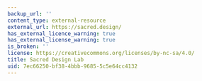 ```yaml
---
backup_url: ''
content_type: external-resource
external_url: https://sacred.design/
has_external_licence_warning: true
has_external_license_warning: true
is_broken: ''
license: https://creativecommons.org/licenses/by-nc-sa/4.0/
title: Sacred Design Lab
uid: 7ec66250-bf38-4bbb-9685-5c5e64cc4132
---
```

